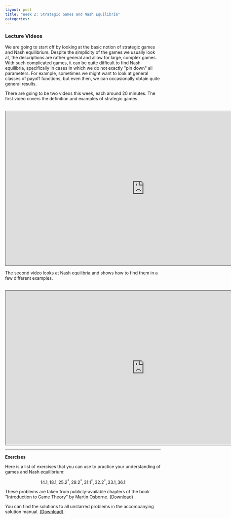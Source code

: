```yaml
---
layout: post
title: "Week 2: Strategic Games and Nash Equilibria"
categories: 
---
```



### Lecture Videos

We are going to start off by looking at the basic notion of strategic games and Nash equilibrium. Despite the simplicity of the games we usually look at, the descriptions are rather general and allow for large, complex games. With such complicated games, it can be quite difficult to find Nash equilibria, specifically in cases in which we do not exactly "pin down" all parameters. For example, sometimes we might want to look at general classes of payoff functions, but even then, we can occasionally obtain quite general results. 

There are going to be two videos this week, each around 20 minutes. The first video covers the definition and examples of strategic games. 
<br><br>

<iframe src="https://york.cloud.panopto.eu/Panopto/Pages/Embed.aspx?id=4e87ba13-ee55-482a-ac46-adb401469b31&autoplay=false&offerviewer=true&showtitle=true&showbrand=false&captions=false&interactivity=all"
align="center"
height="500" width="900" 
style="border: 1px solid #464646;" 
allowfullscreen allow="autoplay">
</iframe>

<br>

The second video looks at Nash equilibria and shows how to find them in a few different examples. 
<br><br>
<iframe src="https://york.cloud.panopto.eu/Panopto/Pages/Embed.aspx?id=e1ee0f19-226d-46c8-bd28-adb401543c82&autoplay=false&offerviewer=true&showtitle=true&showbrand=false&captions=false&interactivity=all" height="500" width="900" style="border: 1px solid #464646;" allowfullscreen allow="autoplay">
</iframe>


---

**Exercises**

Here is a list of exercises that you can use to practice your understanding of games and Nash equilibrium:

$$14.1, 18.1, 25.2^*, 29.2^{*}, 31.1^{*}, 32.2^{*}, 33.1,36.1$$

These problems are taken  from publicly-available chapters of the book "Introduction to Game Theory" by Martin Osborne. [(Download)](https://www.economics.utoronto.ca/osborne/igt/nash.pdf) 


You can find the solutions to all unstarred problems in the accompanying solution manual. [(Download)](https://www.economics.utoronto.ca/osborne/igt/solsp5.pdf).

 